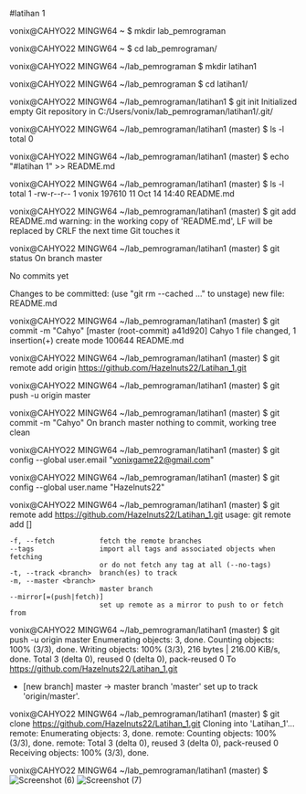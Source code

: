 #latihan 1

vonix@CAHYO22 MINGW64 ~
$ mkdir lab_pemrograman

vonix@CAHYO22 MINGW64 ~
$ cd lab_pemrograman/

vonix@CAHYO22 MINGW64 ~/lab_pemrograman
$ mkdir latihan1

vonix@CAHYO22 MINGW64 ~/lab_pemrograman
$ cd latihan1/

vonix@CAHYO22 MINGW64 ~/lab_pemrograman/latihan1
$ git init
Initialized empty Git repository in C:/Users/vonix/lab_pemrograman/latihan1/.git/

vonix@CAHYO22 MINGW64 ~/lab_pemrograman/latihan1 (master)
$ ls -l
total 0

vonix@CAHYO22 MINGW64 ~/lab_pemrograman/latihan1 (master)
$ echo "#latihan 1" >> README.md

vonix@CAHYO22 MINGW64 ~/lab_pemrograman/latihan1 (master)
$ ls -l
total 1
-rw-r--r-- 1 vonix 197610 11 Oct 14 14:40 README.md

vonix@CAHYO22 MINGW64 ~/lab_pemrograman/latihan1 (master)
$ git add README.md
warning: in the working copy of 'README.md', LF will be replaced by CRLF the next time Git touches it

vonix@CAHYO22 MINGW64 ~/lab_pemrograman/latihan1 (master)
$ git status
On branch master

No commits yet

Changes to be committed:
  (use "git rm --cached <file>..." to unstage)
        new file:   README.md


vonix@CAHYO22 MINGW64 ~/lab_pemrograman/latihan1 (master)
$ git commit -m "Cahyo"
[master (root-commit) a41d920] Cahyo
 1 file changed, 1 insertion(+)
 create mode 100644 README.md

vonix@CAHYO22 MINGW64 ~/lab_pemrograman/latihan1 (master)
$ git remote add origin https://github.com/Hazelnuts22/Latihan_1.git

vonix@CAHYO22 MINGW64 ~/lab_pemrograman/latihan1 (master)
$ git push -u origin master


vonix@CAHYO22 MINGW64 ~/lab_pemrograman/latihan1 (master)
$ git commit -m "Cahyo"
On branch master
nothing to commit, working tree clean

vonix@CAHYO22 MINGW64 ~/lab_pemrograman/latihan1 (master)
$ git config --global user.email "vonixgame22@gmail.com"

vonix@CAHYO22 MINGW64 ~/lab_pemrograman/latihan1 (master)
$ git config --global user.name "Hazelnuts22"

vonix@CAHYO22 MINGW64 ~/lab_pemrograman/latihan1 (master)
$ git remote add https://github.com/Hazelnuts22/Latihan_1.git
usage: git remote add [<options>] <name> <url>

    -f, --fetch           fetch the remote branches
    --tags                import all tags and associated objects when fetching
                          or do not fetch any tag at all (--no-tags)
    -t, --track <branch>  branch(es) to track
    -m, --master <branch>
                          master branch
    --mirror[=(push|fetch)]
                          set up remote as a mirror to push to or fetch from


vonix@CAHYO22 MINGW64 ~/lab_pemrograman/latihan1 (master)
$ git push -u origin master
Enumerating objects: 3, done.
Counting objects: 100% (3/3), done.
Writing objects: 100% (3/3), 216 bytes | 216.00 KiB/s, done.
Total 3 (delta 0), reused 0 (delta 0), pack-reused 0
To https://github.com/Hazelnuts22/Latihan_1.git
 * [new branch]      master -> master
branch 'master' set up to track 'origin/master'.

vonix@CAHYO22 MINGW64 ~/lab_pemrograman/latihan1 (master)
$ git clone https://github.com/Hazelnuts22/Latihan_1.git
Cloning into 'Latihan_1'...
remote: Enumerating objects: 3, done.
remote: Counting objects: 100% (3/3), done.
remote: Total 3 (delta 0), reused 3 (delta 0), pack-reused 0
Receiving objects: 100% (3/3), done.

vonix@CAHYO22 MINGW64 ~/lab_pemrograman/latihan1 (master)
$
![Screenshot (6)](https://user-images.githubusercontent.com/115677959/195798020-7db13e56-f853-485d-9c6c-93016dee93aa.png)
![Screenshot (7)](https://user-images.githubusercontent.com/115677959/195798030-6358f161-da59-4665-af4f-f3689bd34167.png)
